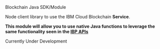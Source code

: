Blockchain Java SDK/Module

Node client library to use the IBM Cloud Blockchain **Service**.

**This module will allow you to use native Java functions to leverage the same functionality seen in the [IBP APIs](https://cloud.ibm.com/apidocs/blockchain)**


Currently Under Development
